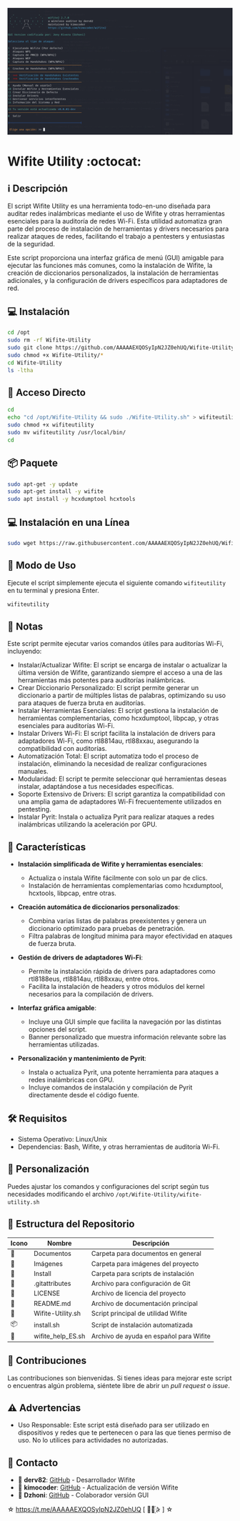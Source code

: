 ﻿![logo](https://github.com/AAAAAEXQOSyIpN2JZ0ehUQ/Wifite-Utility/blob/main/Imagenes/Wifite-Utility.png)

# Wifite Utility :octocat: 
## :information_source: Descripción
El script Wifite Utility es una herramienta todo-en-uno diseñada para auditar 
redes inalámbricas mediante el uso de Wifite y otras herramientas esenciales para 
la auditoría de redes Wi-Fi. Esta utilidad automatiza gran parte del proceso de 
instalación de herramientas y drivers necesarios para realizar ataques de redes, 
facilitando el trabajo a pentesters y entusiastas de la seguridad.

Este script proporciona una interfaz gráfica de menú (GUI) amigable para ejecutar 
las funciones más comunes, como la instalación de Wifite, la creación de 
diccionarios personalizados, la instalación de herramientas adicionales, y la 
configuración de drivers específicos para adaptadores de red.

## :computer: Instalación
```bash
cd /opt
sudo rm -rf Wifite-Utility
sudo git clone https://github.com/AAAAAEXQOSyIpN2JZ0ehUQ/Wifite-Utility.git
sudo chmod +x Wifite-Utility/*
cd Wifite-Utility
ls -ltha
```

## :key: Acceso Directo
```bash
cd
echo "cd /opt/Wifite-Utility && sudo ./Wifite-Utility.sh" > wifiteutility
sudo chmod +x wifiteutility
sudo mv wifiteutility /usr/local/bin/
cd
```

## :package: Paquete
```bash
sudo apt-get -y update
sudo apt-get install -y wifite
sudo apt install -y hcxdumptool hcxtools
```

## :computer: Instalación en una Línea
```bash
sudo wget https://raw.githubusercontent.com/AAAAAEXQOSyIpN2JZ0ehUQ/Wifite-Utility/main/install.sh -O - | sudo bash
```

## :rocket: Modo de Uso

Ejecute el script simplemente ejecuta el siguiente comando `wifiteutility`  en tu terminal y presiona Enter.

```bash
wifiteutility
```

## :bookmark_tabs: Notas
Este script permite ejecutar varios comandos útiles para auditorías Wi-Fi, incluyendo:

- Instalar/Actualizar Wifite: El script se encarga de instalar o actualizar la última versión de Wifite, garantizando siempre el acceso a una de las herramientas más potentes para auditorías inalámbricas.
- Crear Diccionario Personalizado: El script permite generar un diccionario a partir de múltiples listas de palabras, optimizando su uso para ataques de fuerza bruta en auditorías.
- Instalar Herramientas Esenciales: El script gestiona la instalación de herramientas complementarias, como hcxdumptool, libpcap, y otras esenciales para auditorías Wi-Fi.
- Instalar Drivers Wi-Fi: El script facilita la instalación de drivers para adaptadores Wi-Fi, como rtl8814au, rtl88xxau, asegurando la compatibilidad con auditorías.
- Automatización Total: El script automatiza todo el proceso de instalación, eliminando la necesidad de realizar configuraciones manuales.
- Modularidad: El script te permite seleccionar qué herramientas deseas instalar, adaptándose a tus necesidades específicas.
- Soporte Extensivo de Drivers: El script garantiza la compatibilidad con una amplia gama de adaptadores Wi-Fi frecuentemente utilizados en pentesting.
- Instalar Pyrit: Instala o actualiza Pyrit para realizar ataques a redes inalámbricas utilizando la aceleración por GPU.

## :star2: Características 

- **Instalación simplificada de Wifite y herramientas esenciales**:
  - Actualiza o instala Wifite fácilmente con solo un par de clics.
  - Instalación de herramientas complementarias como hcxdumptool, hcxtools, libpcap, entre otras.

- **Creación automática de diccionarios personalizados**:
  - Combina varias listas de palabras preexistentes y genera un diccionario optimizado para pruebas de penetración.
  - Filtra palabras de longitud mínima para mayor efectividad en ataques de fuerza bruta.

- **Gestión de drivers de adaptadores Wi-Fi**:
  - Permite la instalación rápida de drivers para adaptadores como rtl8188eus, rtl8814au, rtl88xxau, entre otros.
  - Facilita la instalación de headers y otros módulos del kernel necesarios para la compilación de drivers.

- **Interfaz gráfica amigable**:
  - Incluye una GUI simple que facilita la navegación por las distintas opciones del script.
  - Banner personalizado que muestra información relevante sobre las herramientas utilizadas.

- **Personalización y mantenimiento de Pyrit**:
  - Instala o actualiza Pyrit, una potente herramienta para ataques a redes inalámbricas con GPU.
  - Incluye comandos de instalación y compilación de Pyrit directamente desde el código fuente.

## :hammer_and_wrench: Requisitos 

- Sistema Operativo: Linux/Unix
- Dependencias: Bash, Wifite, y otras herramientas de auditoría Wi-Fi.

## :memo: Personalización

Puedes ajustar los comandos y configuraciones del script según tus necesidades modificando el archivo `/opt/Wifite-Utility/wifite-utility.sh`

## :open_file_folder: Estructura del Repositorio

| Icono            | Nombre              | Descripción                               |
|------------------|---------------------|-------------------------------------------|
| :file_folder:    | Documentos          | Carpeta para documentos en general        |
| :file_folder:    | Imágenes            | Carpeta para imágenes del proyecto        |
| :file_folder:    | Install             | Carpeta para scripts de instalación       |
| :page_facing_up: | .gitattributes      | Archivo para configuración de Git         |
| :page_facing_up: | LICENSE             | Archivo de licencia del proyecto          |
| :book:           | README.md           | Archivo de documentación principal        |
| :page_facing_up: | Wifite-Utility.sh   | Script principal de utilidad Wifite       |
| :package:        | install.sh          | Script de instalación automatizada        |
| :page_facing_up: | wifite_help_ES.sh   | Archivo de ayuda en español para Wifite   |

## :star2: Contribuciones

Las contribuciones son bienvenidas. Si tienes ideas para mejorar este script o encuentras algún problema, siéntete libre de abrir un *pull request* o *issue*.

## :warning: Advertencias

- Uso Responsable: Este script está diseñado para ser utilizado en dispositivos y redes que te pertenecen o para las que tienes permiso de uso. No lo utilices para actividades no autorizadas.

## :email: Contacto 
* :busts_in_silhouette: **derv82**: [GitHub](https://github.com/derv82/wifite) - Desarrollador  Wifite
* :busts_in_silhouette: **kimocoder**: [GitHub](https://github.com/kimocoder/wifite2) - Actualización de versión Wifite
* :busts_in_silhouette: **Dzhoni**: [GitHub](https://github.com/AAAAAEXQOSyIpN2JZ0ehUQ/Wifite-Utility) - Colaborador versión GUI

☆ https://t.me/AAAAAEXQOSyIpN2JZ0ehUQ [  ⃘⃤꙰✰ ] ☆
